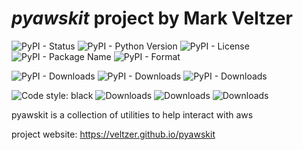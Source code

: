
# *pyawskit* project by Mark Veltzer

![PyPI - Status](https://img.shields.io/pypi/status/pyawskit)
![PyPI - Python Version](https://img.shields.io/pypi/pyversions/pyawskit)
![PyPI - License](https://img.shields.io/pypi/l/pyawskit)
![PyPI - Package Name](https://img.shields.io/pypi/v/pyawskit)
![PyPI - Format](https://img.shields.io/pypi/format/pyawskit)

![PyPI - Downloads](https://img.shields.io/pypi/dd/pyawskit)
![PyPI - Downloads](https://img.shields.io/pypi/dw/pyawskit)
![PyPI - Downloads](https://img.shields.io/pypi/dm/pyawskit)

![Code style: black](https://img.shields.io/badge/code%20style-black-000000.svg)
![Downloads](https://pepy.tech/badge/pyawskit)
![Downloads](https://pepy.tech/badge/pyawskit/month)
![Downloads](https://pepy.tech/badge/pyawskit/week)


pyawskit is a collection of utilities to help interact with aws

project website: <https://veltzer.github.io/pyawskit>


